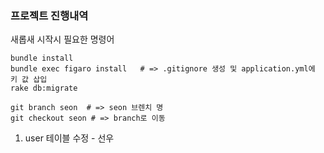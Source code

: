 ### 프로젝트 진행내역
새롭새 시작시 필요한 명령어
```console
bundle install
bundle exec figaro install   # => .gitignore 생성 및 application.yml에 키 값 삽입
rake db:migrate

git branch seon  # => seon 브렌치 명
git checkout seon # => branch로 이동
```
1. user 테이블 수정 - 선우
